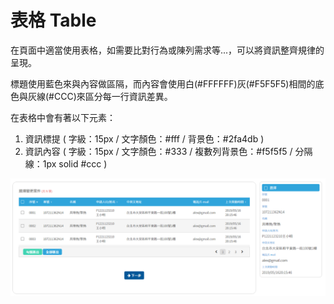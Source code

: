 # 表格 Table

在頁面中適當使用表格，如需要比對行為或陳列需求等...，可以將資訊整齊規律的呈現。

標題使用藍色來與內容做區隔，而內容會使用白\(\#FFFFFF\)灰\(\#F5F5F5\)相間的底色與灰線\(\#CCC\)來區分每一行資訊差異。

在表格中會有著以下元素：

1. 資訊標提 \( 字級：15px / 文字顏色：\#fff / 背景色：\#2fa4db \)
2. 資訊內容 \( 字級：15px / 文字顏色：\#333 / 複數列背景色：\#f5f5f5 / 分隔線：1px solid \#ccc \)

![](../.gitbook/assets/page_table.png)



